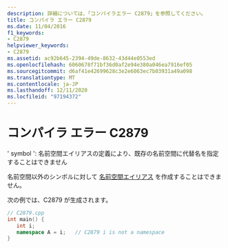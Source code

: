 ```yaml
---
description: 詳細については、「コンパイラエラー C2879」を参照してください。
title: コンパイラ エラー C2879
ms.date: 11/04/2016
f1_keywords:
- C2879
helpviewer_keywords:
- C2879
ms.assetid: ac92b645-2394-49de-8632-43d44e0553ed
ms.openlocfilehash: 6060678f71bf36d0af2e94e380a046ea7916ef05
ms.sourcegitcommit: d6af41e42699628c3e2e6063ec7b03931a49a098
ms.translationtype: MT
ms.contentlocale: ja-JP
ms.lasthandoff: 12/11/2020
ms.locfileid: "97194372"
---
```

# <a name="compiler-error-c2879"></a>コンパイラ エラー C2879

' symbol ': 名前空間エイリアスの定義により、既存の名前空間に代替名を指定することはできません

名前空間以外のシンボルに対して [名前空間エイリアス](../../cpp/namespaces-cpp.md#namespace_aliases) を作成することはできません。

次の例では、C2879 が生成されます。

```cpp
// C2879.cpp
int main() {
   int i;
   namespace A = i;   // C2879 i is not a namespace
}
```
